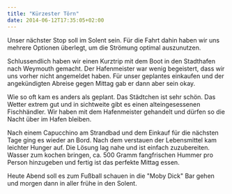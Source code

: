 ```yaml
---
title: "Kürzester Törn"
date: 2014-06-12T17:35:05+02:00
---
```

Unser nächster Stop soll im Solent sein. Für die Fahrt dahin haben wir uns mehrere Optionen überlegt, um die Strömung optimal auszunutzen.

Schlussendlich haben wir einen Kurztrip mit dem Boot in den Stadthafen nach Weymouth gemacht. Der Hafenmeister war wenig begeistert, dass wir uns vorher nicht angemeldet haben. Für unser geplantes einkaufen und der angekündigten Abreise gegen Mittag gab er dann aber sein okay. 

Wie so oft kam es anders als geplant. Das Städtchen ist sehr schön. Das Wetter extrem gut und in sichtweite gibt es einen alteingesessenen Fischhändler. Wir haben mit dem Hafenmeister gehandelt und dürfen so die Nacht über im Hafen bleiben.

Nach einem Capucchino am Strandbad und dem Einkauf für die nächsten Tage ging es wieder an Bord. Nach dem verstauen der Lebensmittel kam leichter Hunger auf. Die Lösung lag nahe und ist einfach zuzubereiten. Wasser zum kochen bringen, ca. 500 Gramm fangfrischen Hummer pro Person hinzugeben und fertig ist das perfekte Mittag essen.

Heute Abend soll es zum Fußball schauen in die "Moby Dick" Bar gehen und morgen dann in aller frühe in den Solent.
 

